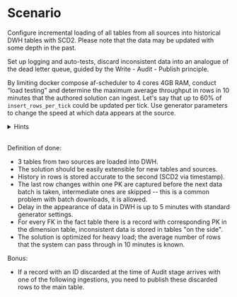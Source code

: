 # Scenario

Configure incremental loading of all tables from all sources into historical DWH tables with SCD2. Please note that the data may be updated with some depth in the past.

Set up logging and auto-tests, discard inconsistent data into an analogue of the dead letter queue, guided by the Write - Audit - Publish principle.

By limiting docker compose af-scheduler to 4 cores 4GB RAM, conduct “load testing” and determine the maximum average throughput in rows in 10 minutes that the authored solution can ingest. Let's say that up to 60% of ```insert_rows_per_tick``` could be updated per tick. Use generator parameters to change the speed at which data appears at the source.

<details>
<summary>Hints</summary>
<br>

* To avoid breaking the logic, keep the generator values comparison in the following order: STOP_GENERATOR_AFTER_SEC > DELETE_OLDER_THAN_SEC > UPDATE_NOT_OLDER_THAN_SEC > TICK_INTERVAL_SEC.
</details>
<br>

Definition of done:
* 3 tables from two sources are loaded into DWH.
* The solution should be easily extensible for new tables and sources.
* History in rows is stored accurate to the second (SCD2 via timestamp).
* The last row changes within one PK are captured before the next data batch is taken, intermediate ones are skipped -- this is a common problem with batch downloads, it is allowed.
* Delay in the appearance of data in DWH is up to 5 minutes with standard generator settings.
* For every FK in the fact table there is a record with corresponding PK in the dimension table, inconsistent data is stored in tables "on the side".
* The solution is optimized for heavy load; the average number of rows that the system can pass through in 10 minutes is known.

Bonus:
* If a record with an ID discarded at the time of Audit stage arrives with one of the following ingestions, you need to publish these discarded rows to the main table.